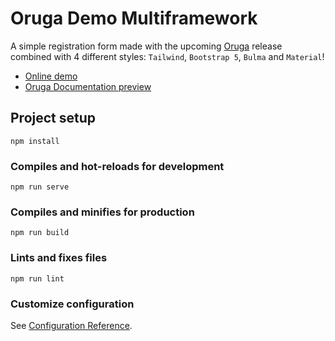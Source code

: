 # Oruga Demo Multiframework

A simple registration form made with the upcoming [Oruga](https://github.com/oruga-ui/oruga) release combined with 4 different styles: `Tailwind`, `Bootstrap 5`, `Bulma` and `Material`!

- [Online demo](https://oruga-multiframework-demo.netlify.app/tailwind)
- [Oruga Documentation preview](https://oruga-documentation-preview.netlify.app)

## Project setup
```
npm install
```

### Compiles and hot-reloads for development
```
npm run serve
```

### Compiles and minifies for production
```
npm run build
```

### Lints and fixes files
```
npm run lint
```

### Customize configuration
See [Configuration Reference](https://cli.vuejs.org/config/).
